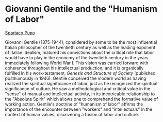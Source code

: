 # Giovanni Gentile and the "Humanism of Labor"

[Spartaco Pupo](../bios/pupo.md)

Giovanni Gentile (1875-1944), considered by some to be the most influential
Italian philosopher of the twentieth century as well as the leading exponent of
Italian idealism, matured his convictions about the critical role that labor
would have to play in the economy of the twentieth century in the years
immediately following World War I. This vision was carried forward with
coherence throughout his intellectual production, and it is organically
fulfilled in his work-testament, *Genesis and Structure of Society* (published
posthumously in 1946). Gentile conceived the modern world as having realized
the spiritual significance of labor, just as he recognized the spiritual
significance of culture. He saw a methodological and critical value in the
"sense" of manual and intellectual activity, in its inextricable relationship
to the "Absolute Spirit" which allows one to comprehend the formative value of
working action. Gentile's doctrine of "humanism of labor" affirms the
importance of the encounter between "workers" and "intellectuals" in the
context of human values, discovering a fusion of labor and culture.

